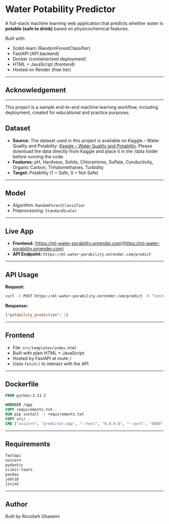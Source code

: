 # Water Potability Predictor

A full-stack machine learning web application that predicts whether water is **potable (safe to drink)** based on physicochemical features.

Built with:

- Scikit-learn (RandomForestClassifier)
- FastAPI (API backend)
- Docker (containerized deployment)
- HTML + JavaScript (frontend)
- Hosted on Render (free tier)
---

## Acknowledgement
---
This project is a sample end-to-end machine learning workflow, including deployment, created for educational and practice purposes.

## Dataset

- **Source:** 
The dataset used in this project is available on Kaggle – Water Quality and Potability: [Kaggle – Water Quality and Potability](https://www.kaggle.com/datasets/uom190346a/water-quality-and-potability).
Please download the data directly from Kaggle and place it in the /data folder before running the code.
- **Features:** pH, Hardness, Solids, Chloramines, Sulfate, Conductivity, Organic Carbon, Trihalomethanes, Turbidity
- **Target:** Potability (1 = Safe, 0 = Not Safe)

---

## Model

- Algorithm: `RandomForestClassifier`
- Preprocessing: `StandardScaler`


---

## Live App

- **Frontend:** [https://ml-water-porability.onrender.com](https://ml-water-porability.onrender.com)
- **API Endpoint:** `https://ml-water-porability.onrender.com/predict`

---

## API Usage

**Request:**

```bash
curl -X POST https://ml-water-porability.onrender.com/predict -H "Content-Type: application/json" -d '{"ph":6.5,"Hardness":200,"Solids":20000,"Chloramines":7,"Sulfate":300,"Conductivity":400,"Organic_carbon":15,"Trihalomethanes":75,"Turbidity":4.5}'
```

**Response:**

```json
{"potability_prediction": 1}
```

---

## Frontend

- File: `src/templates/index.html`
- Built with plain HTML + JavaScript
- Hosted by FastAPI at route `/`
- Uses `fetch()` to interact with the API

---

## Dockerfile

```Dockerfile
FROM python:3.13.2

WORKDIR /app
COPY requirements.txt .
RUN pip install -r requirements.txt
COPY src/ .
CMD ["uvicorn", "predictor:app", "--host", "0.0.0.0", "--port", "8080"]
```

---

## Requirements

```txt
fastapi
uvicorn
pydantic
scikit-learn
pandas
joblib
jinja2
```

---

## Author

Built by Roozbeh Ghasemi  

